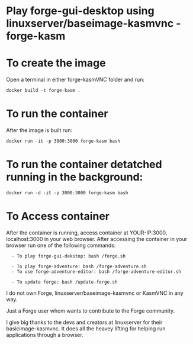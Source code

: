 # Play forge-gui-desktop using linuxserver/baseimage-kasmvnc - forge-kasm

# To create the image
Open a terminal in either forge-kasmVNC folder and run:
```
docker build -t forge-kasm .
```

# To run the container
After the image is built run:
```
docker run -it -p 3000:3000 forge-kasm bash
```

# To run the container detatched running in the background:
```
docker run -d -it -p 3000:3000 forge-kasm bash
```

# To Access container
After the container is running, access container at YOUR-IP:3000, localhost:3000 in your web browser.
After accessing the container in your browser run one of the following commands:

```
  - To play forge-gui-dekstop: bash /forge.sh
  
  - To play forge-adventure: bash /forge-adventure.sh
  - To use forge-adventure-editor: bash /forge-adventure-editor.sh

  - To update forge: bash /update-forge.sh
```

I do not own Forge, linuxserver/baseimage-kasmvnc or KasmVNC in any way.

Just a Forge user whom wants to contribute to the Forge community.

I give big thanks to the devs and creators at linuxserver for their basicimage-kasmvnc. It does all the heavey lifting for helping run applications through a browser.

